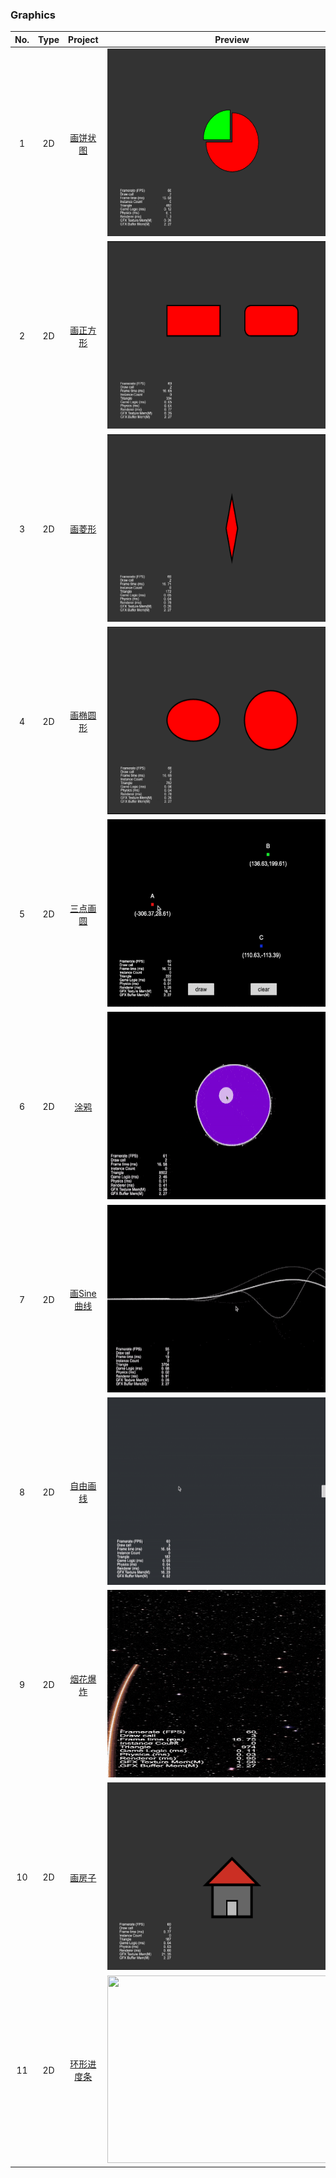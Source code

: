 ### Graphics
| No. | Type | Project | Preview |
| :---: | :---: | :---: | :---: |
| 1 | 2D | [画饼状图](https://github.com/yeshao2069/CocosCreatorHowToUse/tree/v3.6.x/proj/Graphics/Creator3.6.0_2D_GraphicsArc) | <div align=center><img src="../../image/202203/2022030401.png" width="400" height="300" /></div> |
| 2 | 2D | [画正方形](https://github.com/yeshao2069/CocosCreatorHowToUse/tree/v3.6.x/proj/Graphics/Creator3.6.0_2D_GraphicsRect) | <div align=center><img src="../../image/202203/2022030402.png" width="400" height="300" /></div> |
| 3 | 2D | [画菱形](https://github.com/yeshao2069/CocosCreatorHowToUse/tree/v3.6.x/proj/Graphics/Creator3.6.0_2D_GraphicsLineTo) | <div align=center><img src="../../image/202203/2022030403.png" width="400" height="300" /></div> |
| 4 | 2D | [画椭圆形](https://github.com/yeshao2069/CocosCreatorHowToUse/tree/v3.6.x/proj/Graphics/Creator3.6.0_2D_GraphicsEllipse) | <div align=center><img src="../../image/202203/2022030404.png" width="400" height="300" /></div> |
| 5 | 2D | [三点画圆](https://github.com/yeshao2069/CocosCreatorHowToUse/tree/v3.6.x/proj/Graphics/Creator3.6.0_2D_GraphicsDrawCircle) | <div align=center><img src="../../gif/202203/2022030411.gif" width="400" height="300" /></div> |
| 6 | 2D | [涂鸦](https://github.com/yeshao2069/CocosCreatorHowToUse/tree/v3.6.x/proj/Graphics/Creator3.6.0_2D_Doodle) | <div align=center><img src="../../gif/202203/2022030412.gif" width="400" height="300" /></div> |
| 7 | 2D | [画Sine曲线](https://github.com/yeshao2069/CocosCreatorHowToUse/tree/v3.6.x/proj/Graphics/Creator3.6.0_2D_GraphicsSineWaves) | <div align=center><img src="../../gif/202203/2022030413.gif" width="400" height="300" /></div> |
| 8 | 2D | [自由画线](https://github.com/yeshao2069/CocosCreatorHowToUse/tree/v3.6.x/proj/Graphics/Creator3.6.0_2D_DrawLine) | <div align=center><img src="../../gif/202203/2022030414.gif" width="400" height="300" /></div> |
| 9 | 2D | [烟花爆炸](https://github.com/yeshao2069/CocosCreatorHowToUse/tree/v3.6.x/proj/Graphics/Creator3.6.0_2D_GraphicsFireworksExplosion) | <div align=center><img src="../../gif/202203/2022030415.gif" width="400" height="300" /></div> |
| 10 | 2D | [画房子](https://github.com/yeshao2069/CocosCreatorHowToUse/tree/v3.6.x/proj/Graphics/Creator3.6.0_2D_GraphicsHouse) | <div align=center><img src="../../image/202203/2022032101.png" width="400" height="300" /></div> |
| 11 | 2D | [环形进度条](https://github.com/yeshao2069/CocosCreatorHowToUse/tree/v3.6.x/proj/Graphics/Creator3.6.0_2D_GraphicsRingProgressbar) | <div align=center><img src="../../gif/202206/2022062102.gif" width="400" height="300" /></div> |